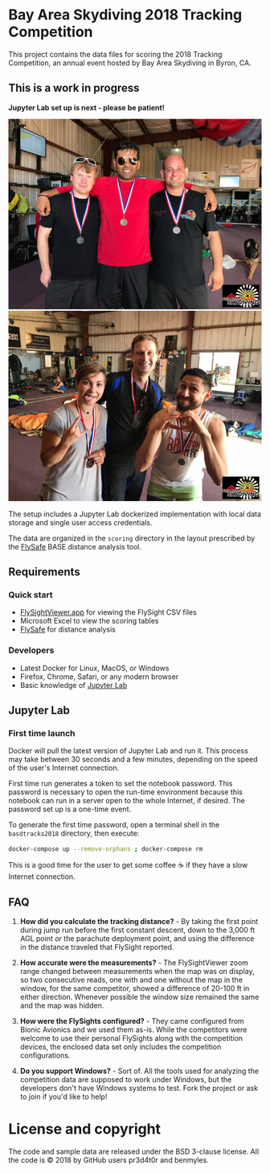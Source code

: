 # Bay Area Skydiving 2018 Tracking Competition

This project contains the data files for scoring the 2018 Tracking Competition,
an annual event hosted by Bay Area Skydiving in Byron, CA.

## This is a work in progress

**Jupyter Lab set up is next - please be patient!**

![Open Category Winners](https://raw.githubusercontent.com/pr3d4t0r/basdtracks2018/0000-initial-setup/images/open-winners.jpg)
![Novice Category Winners](https://raw.githubusercontent.com/pr3d4t0r/basdtracks2018/0000-initial-setup/images/novice-winners.jpg)

The setup includes a Jupyter Lab dockerized implementation with local data
storage and single user access credentials.

The data are organized in the `scoring` directory in the layout prescribed by
the [FlySafe](https://www.facebook.com/FlySafeApp/) BASE distance analysis tool.


## Requirements

### Quick start

* [FlySightViewer.app](http://www.flysight.ca/extras.htm) for viewing the
  FlySight CSV files
* Microsoft Excel to view the scoring tables
* [FlySafe](https://www.facebook.com/FlySafeApp/) for distance analysis


### Developers

* Latest Docker for Linux, MacOS, or Windows
* Firefox, Chrome, Safari, or any modern browser
* Basic knowledge of [Jupyter Lab](https://jupyter-notebook.readthedocs.io/en/stable/index.html)


## Jupyter Lab

### First time launch

Docker will pull the latest version of Jupyter Lab and run it.  This process may
take between 30 seconds and a few minutes, depending on the speed of the user's
Internet connection.

First time run generates a token to set the notebook password.  This password is
necessary to open the run-time environment because this notebook can run in a
server open to the whole Internet, if desired.  The password set up is a
one-time event.

To generate the first time password, open a terminal shell in the
`basdtracks2018` directory, then execute:


```bash
docker-compose up --remove-orphans ; docker-compose rm
```

This is a good time for the user to get some coffee ☕️ if they have a slow
Internet connection.


## FAQ

1. **How did you calculate the tracking distance?** - By taking the first point
   during jump run before the first constant descent, down to the 3,000 ft AGL
   point _or_ the parachute deployment point, and using the difference in the
   distance traveled that FlySight reported.

1. **How accurate were the measurements?** - The FlySightViewer zoom range
   changed between measurements when the map was on display, so two consecutive
   reads, one with and one without the map in the window, for the same
   competitor, showed a difference of 20-100 ft in either direction.  Whenever
   possible the window size remained the same and the map was hidden.

1. **How were the FlySights configured?** - They came configured from Bionic
   Avionics and we used them as-is.  While the competitors were welcome to use
   their personal FlySights along with the competition devices, the enclosed
   data set only includes the competition configurations.

1. **Do you support Windows?** - Sort of.  All the tools used for analyzing the
   competition data are supposed to work under Windows, but the developers
   don't have Windows systems to test.  Fork the project or ask to join if you'd
   like to help!


# License and copyright

The code and sample data are released under the BSD 3-clause license.  All the
code is &copy; 2018 by GitHub users pr3d4t0r and benmyles.


